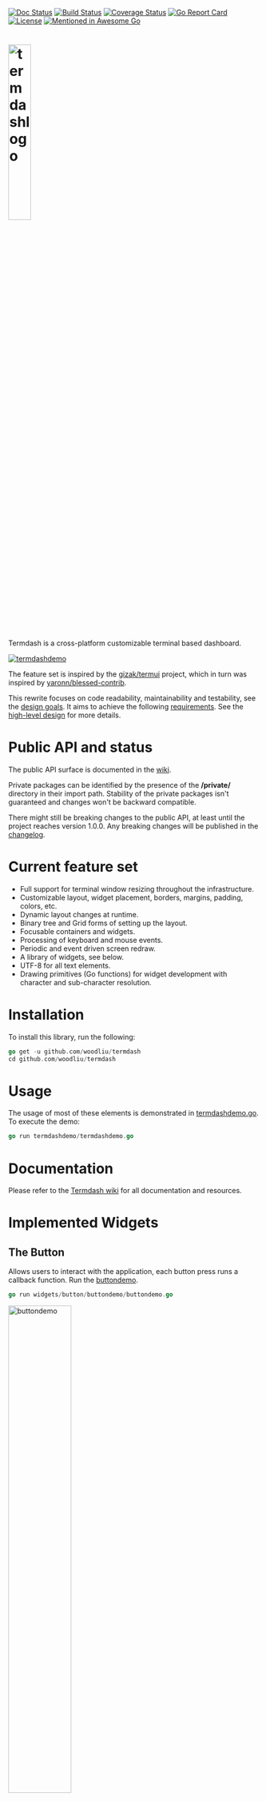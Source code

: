 [![Doc Status](https://godoc.org/github.com/woodliu/termdash?status.png)](https://godoc.org/github.com/woodliu/termdash)
[![Build Status](https://app.travis-ci.com/mum4k/termdash.svg?branch=master)](https://app.travis-ci.com/github/mum4k/termdash)
[![Coverage Status](https://coveralls.io/repos/github/mum4k/termdash/badge.svg?branch=master)](https://coveralls.io/github/mum4k/termdash?branch=master)
[![Go Report Card](https://goreportcard.com/badge/github.com/woodliu/termdash)](https://goreportcard.com/report/github.com/woodliu/termdash)
[![License](https://img.shields.io/badge/License-Apache%202.0-blue.svg)](https://github.com/woodliu/termdash/blob/master/LICENSE)
[![Mentioned in Awesome Go](https://awesome.re/mentioned-badge.svg)](https://github.com/avelino/awesome-go)

# [<img src="./doc/images/termdash.png" alt="termdashlogo" type="image/png" width="30%">](http://github.com/woodliu/termdash/wiki)

Termdash is a cross-platform customizable terminal based dashboard.

[<img src="./doc/images/termdashdemo_0_9_0.gif" alt="termdashdemo" type="image/gif">](termdashdemo/termdashdemo.go)

The feature set is inspired by the
[gizak/termui](http://github.com/gizak/termui) project, which in turn was
inspired by
[yaronn/blessed-contrib](http://github.com/yaronn/blessed-contrib).

This rewrite focuses on code readability, maintainability and testability, see
the [design goals](doc/design_goals.md). It aims to achieve the following
[requirements](doc/requirements.md). See the [high-level design](doc/hld.md)
for more details.

# Public API and status

The public API surface is documented in the
[wiki](http://github.com/woodliu/termdash/wiki).

Private packages can be identified by the presence of the **/private/**
directory in their import path. Stability of the private packages isn't
guaranteed and changes won't be backward compatible.

There might still be breaking changes to the public API, at least until the
project reaches version 1.0.0. Any breaking changes will be published in the
[changelog](CHANGELOG.md).

# Current feature set

- Full support for terminal window resizing throughout the infrastructure.
- Customizable layout, widget placement, borders, margins, padding, colors, etc.
- Dynamic layout changes at runtime.
- Binary tree and Grid forms of setting up the layout.
- Focusable containers and widgets.
- Processing of keyboard and mouse events.
- Periodic and event driven screen redraw.
- A library of widgets, see below.
- UTF-8 for all text elements.
- Drawing primitives (Go functions) for widget development with character and
  sub-character resolution.

# Installation

To install this library, run the following:

```go
go get -u github.com/woodliu/termdash
cd github.com/woodliu/termdash
```

# Usage

The usage of most of these elements is demonstrated in
[termdashdemo.go](termdashdemo/termdashdemo.go). To execute the demo:

```go
go run termdashdemo/termdashdemo.go
```

# Documentation

Please refer to the [Termdash wiki](http://github.com/woodliu/termdash/wiki) for
all documentation and resources.

# Implemented Widgets

## The Button

Allows users to interact with the application, each button press runs a callback function.
Run the
[buttondemo](widgets/button/buttondemo/buttondemo.go).

```go
go run widgets/button/buttondemo/buttondemo.go
```

[<img src="./doc/images/buttondemo.gif" alt="buttondemo" type="image/gif" width="50%">](widgets/button/buttondemo/buttondemo.go)

## The TextInput

Allows users to interact with the application by entering, editing and
submitting text data. Run the
[textinputdemo](widgets/textinput/textinputdemo/textinputdemo.go).

```go
go run widgets/textinput/textinputdemo/textinputdemo.go
```

[<img src="./doc/images/textinputdemo.gif" alt="textinputdemo" type="image/gif" width="80%">](widgets/textinput/textinputdemo/textinputdemo.go)

Can be used to create text input forms that support keyboard navigation:

```go
go run widgets/textinput/formdemo/formdemo.go
```

[<img src="./doc/images/formdemo.gif" alt="formdemo" type="image/gif" width="50%">](widgets/textinput/formdemo/formdemo.go)

## The Gauge

Displays the progress of an operation. Run the
[gaugedemo](widgets/gauge/gaugedemo/gaugedemo.go).

```go
go run widgets/gauge/gaugedemo/gaugedemo.go
```

[<img src="./doc/images/gaugedemo.gif" alt="gaugedemo" type="image/gif">](widgets/gauge/gaugedemo/gaugedemo.go)

## The Donut

Visualizes progress of an operation as a partial or a complete donut. Run the
[donutdemo](widgets/donut/donutdemo/donutdemo.go).

```go
go run widgets/donut/donutdemo/donutdemo.go
```

[<img src="./doc/images/donutdemo.gif" alt="donutdemo" type="image/gif">](widgets/donut/donutdemo/donutdemo.go)

## The Text

Displays text content, supports trimming and scrolling of content. Run the
[textdemo](widgets/text/textdemo/textdemo.go).

```go
go run widgets/text/textdemo/textdemo.go
```

[<img src="./doc/images/textdemo.gif" alt="textdemo" type="image/gif">](widgets/text/textdemo/textdemo.go)

## The SparkLine

Draws a graph showing a series of values as vertical bars. The bars can have
sub-cell height. Run the
[sparklinedemo](widgets/sparkline/sparklinedemo/sparklinedemo.go).

```go
go run widgets/sparkline/sparklinedemo/sparklinedemo.go
```

[<img src="./doc/images/sparklinedemo.gif" alt="sparklinedemo" type="image/gif" width="50%">](widgets/sparkline/sparklinedemo/sparklinedemo.go)

## The BarChart

Displays multiple bars showing relative ratios of values. Run the
[barchartdemo](widgets/barchart/barchartdemo/barchartdemo.go).

```go
go run widgets/barchart/barchartdemo/barchartdemo.go
```

[<img src="./doc/images/barchartdemo.gif" alt="barchartdemo" type="image/gif" width="50%">](widgets/barchart/barchartdemo/barchartdemo.go)

## The LineChart

Displays series of values on a line chart, supports zoom triggered by mouse
events. Run the
[linechartdemo](widgets/linechart/linechartdemo/linechartdemo.go).

```go
go run widgets/linechart/linechartdemo/linechartdemo.go
```

[<img src="./doc/images/linechartdemo.gif" alt="linechartdemo" type="image/gif" width="70%">](widgets/linechart/linechartdemo/linechartdemo.go)

## The SegmentDisplay

Displays text by simulating a 16-segment display. Run the
[segmentdisplaydemo](widgets/segmentdisplay/segmentdisplaydemo/segmentdisplaydemo.go).

```go
go run widgets/segmentdisplay/segmentdisplaydemo/segmentdisplaydemo.go
```

[<img src="./doc/images/segmentdisplaydemo.gif" alt="segmentdisplaydemo" type="image/gif">](widgets/segmentdisplay/segmentdisplaydemo/segmentdisplaydemo.go)

# Contributing

If you are willing to contribute, improve the infrastructure or develop a
widget, first of all Thank You! Your help is appreciated.

Please see the [CONTRIBUTING.md](CONTRIBUTING.md) file for guidelines related
to the Google's CLA, and code review requirements.

As stated above the primary goal of this project is to develop readable, well
designed code, the functionality and efficiency come second. This is achieved
through detailed code reviews, design discussions and following of the [design
guidelines](doc/design_guidelines.md). Please familiarize yourself with these
before contributing.

If you're developing a new widget, please see the [widget
development](doc/widget_development.md) section.

Termdash uses [this branching model](https://nvie.com/posts/a-successful-git-branching-model/). When you fork the repository, base your changes off the [devel](https://github.com/woodliu/termdash/tree/devel) branch and the pull request should merge it back to the devel branch. Commits to the master branch are limited to releases, major bug fixes and documentation updates.

# Similar projects in Go

- [clui](https://github.com/VladimirMarkelov/clui)
- [gocui](https://github.com/jroimartin/gocui)
- [gowid](https://github.com/gcla/gowid)
- [termui](https://github.com/gizak/termui)
- [tui-go](https://github.com/marcusolsson/tui-go)
- [tview](https://github.com/rivo/tview)

# Projects using Termdash

- [datadash](https://github.com/keithknott26/datadash): Visualize streaming or tabular data inside the terminal.
- [grafterm](https://github.com/slok/grafterm): Metrics dashboards visualization on the terminal.
- [perfstat](https://github.com/flaviostutz/perfstat): Analyze and show tips about possible bottlenecks in Linux systems.
- [gex](https://github.com/Tosch110/gex): Cosmos SDK explorer in-terminal.
- [ali](https://github.com/nakabonne/ali): ALI HTTP load testing tool with realtime analysis.
- [suimon](https://github.com/bartosian/suimon): SUI blockchain explorer and monitor. 

# Disclaimer

This is not an official Google product.
